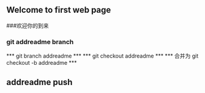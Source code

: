 ##                                Welcome to  first   web page
###欢迎你的到来
### git addreadme branch
*** git branch addreadme ***
*** git checkout addreadme ***
*** 合并为 git checkout -b addreadme ***

## addreadme push